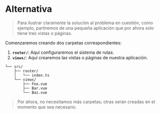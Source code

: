 # Alternativa

>Para ilustrar claramente la solución al problema en cuestión, como ejemplo, partiremos de una pequeña aplicación que por ahora solo tiene tres vistas o páginas.

Comenzaremos creando dos carpetas correspondientes:

1. **`router/`**: Aquí configuraremos el sistema de rutas.
2. **`views/`**: Aquí crearemos las vistas o páginas de nuestra aplicación.

```sh{5,6,7}
└── src/
    ├── router/
    │   └── index.ts
    └── views/
        ├── Foo.vue
        ├── Bar.vue
        └── Baz.vue
```

>Por ahora, no necesitamos más carpetas; otras serán creadas en el momento que sea necesario.